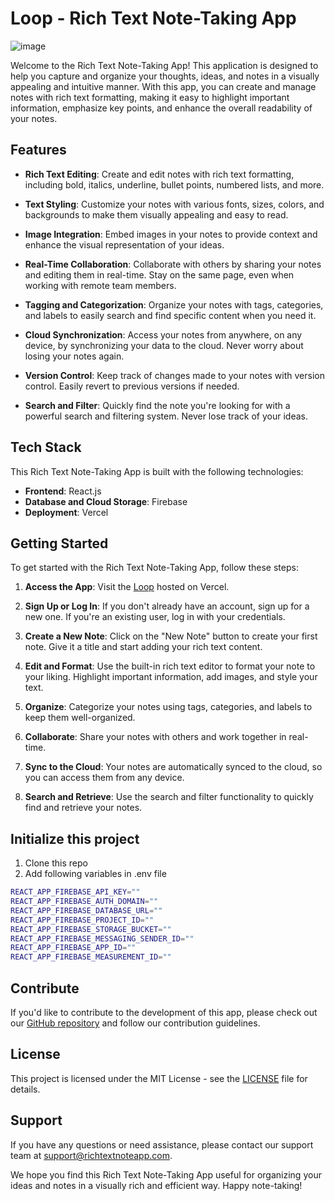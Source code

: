 # Loop - Rich Text Note-Taking App
![image](https://github.com/thakurthegr8/loop/assets/68949544/07a58323-3655-49ae-9866-df05a6b756ee)

Welcome to the Rich Text Note-Taking App! This application is designed to help you capture and organize your thoughts, ideas, and notes in a visually appealing and intuitive manner. With this app, you can create and manage notes with rich text formatting, making it easy to highlight important information, emphasize key points, and enhance the overall readability of your notes.

## Features

- **Rich Text Editing**: Create and edit notes with rich text formatting, including bold, italics, underline, bullet points, numbered lists, and more.

- **Text Styling**: Customize your notes with various fonts, sizes, colors, and backgrounds to make them visually appealing and easy to read.

- **Image Integration**: Embed images in your notes to provide context and enhance the visual representation of your ideas.

- **Real-Time Collaboration**: Collaborate with others by sharing your notes and editing them in real-time. Stay on the same page, even when working with remote team members.

- **Tagging and Categorization**: Organize your notes with tags, categories, and labels to easily search and find specific content when you need it.

- **Cloud Synchronization**: Access your notes from anywhere, on any device, by synchronizing your data to the cloud. Never worry about losing your notes again.

- **Version Control**: Keep track of changes made to your notes with version control. Easily revert to previous versions if needed.

- **Search and Filter**: Quickly find the note you're looking for with a powerful search and filtering system. Never lose track of your ideas.

## Tech Stack

This Rich Text Note-Taking App is built with the following technologies:

- **Frontend**: React.js
- **Database and Cloud Storage**: Firebase
- **Deployment**: Vercel

## Getting Started

To get started with the Rich Text Note-Taking App, follow these steps:

1. **Access the App**: Visit the [Loop](https://loop.thakurthegr8.me) hosted on Vercel.

2. **Sign Up or Log In**: If you don't already have an account, sign up for a new one. If you're an existing user, log in with your credentials.

3. **Create a New Note**: Click on the "New Note" button to create your first note. Give it a title and start adding your rich text content.

4. **Edit and Format**: Use the built-in rich text editor to format your note to your liking. Highlight important information, add images, and style your text.

5. **Organize**: Categorize your notes using tags, categories, and labels to keep them well-organized.

6. **Collaborate**: Share your notes with others and work together in real-time.

7. **Sync to the Cloud**: Your notes are automatically synced to the cloud, so you can access them from any device.

8. **Search and Retrieve**: Use the search and filter functionality to quickly find and retrieve your notes.

## Initialize this project
1. Clone this repo
2. Add following variables in .env file
```bash
REACT_APP_FIREBASE_API_KEY=""
REACT_APP_FIREBASE_AUTH_DOMAIN=""
REACT_APP_FIREBASE_DATABASE_URL=""
REACT_APP_FIREBASE_PROJECT_ID=""
REACT_APP_FIREBASE_STORAGE_BUCKET=""
REACT_APP_FIREBASE_MESSAGING_SENDER_ID=""
REACT_APP_FIREBASE_APP_ID=""
REACT_APP_FIREBASE_MEASUREMENT_ID=""
```

## Contribute

If you'd like to contribute to the development of this app, please check out our [GitHub repository](https://github.com/your-username/rich-text-note-app) and follow our contribution guidelines.

## License

This project is licensed under the MIT License - see the [LICENSE](LICENSE) file for details.

## Support

If you have any questions or need assistance, please contact our support team at support@richtextnoteapp.com.

We hope you find this Rich Text Note-Taking App useful for organizing your ideas and notes in a visually rich and efficient way. Happy note-taking!
